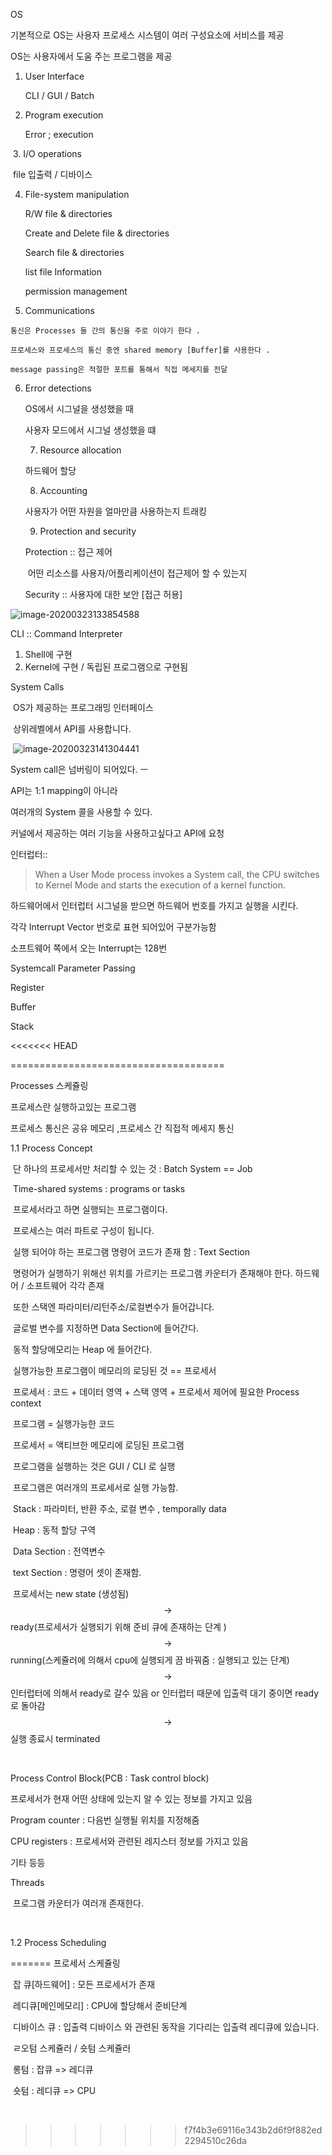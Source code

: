 OS



기본적으로 OS는 사용자 프로세스 시스템이 여러 구성요소에 서비스를 제공

OS는 사용자에서 도움 주는 프로그램을 제공

 1. User Interface

    CLI / GUI / Batch

 2. Program execution

    Error ; execution

​	3. I/O operations 

​		file 입출력 / 디바이스 

 4. File-system manipulation

    R/W  file & directories

    Create and Delete file & directories

    Search file & directories

    list file Information

    permission management

    

 5.  Communications

    통신은 Processes 들 간의 통신을 주로 이야기 한다 .

    프로세스와 프로세스의 통신 중엔 shared memory [Buffer]를 사용한다 .

    message passing은 적절한 포트를 통해서 직접 메세지를 전달 

    

 6. Error detections

     OS에서 시그널을 생성했을 때 

    사용자 모드에서 시그널 생성했을 떄 

	7. Resource allocation

    하드웨어 할당 

	8. Accounting

    사용자가 어떤 자원을 얼마만큼 사용하는지 트래킹

	9. Protection and security

    Protection  :: 접근 제어 

    ​						어떤 리소스를 사용자/어플리케이션이 접근제어 할 수 있는지

    Security ::  사용자에 대한 보안 [접근 허용]

![image-20200323133854588](C:\Users\USER\AppData\Roaming\Typora\typora-user-images\image-20200323133854588.png)





CLI :: Command Interpreter 

1. Shell에 구현
2. Kernel에 구현 / 독립된 프로그램으로 구현됨



System Calls

​	OS가 제공하는 프로그래밍 인터페이스 

​    상위레벨에서 API를 사용합니다.

​	![image-20200323141304441](C:\Users\USER\AppData\Roaming\Typora\typora-user-images\image-20200323141304441.png)

System call은 넘버링이 되어있다. ㅡ

API는 1:1 mapping이 아니라 

여러개의 System 콜을 사용할 수 있다.

커널에서 제공하는 여러 기능을 사용하고싶다고 API에 요청

인터럽터::

>  When a User Mode process invokes a System call, the CPU switches to Kernel Mode and starts the execution of a kernel function.

하드웨어에서 인터럽터 시그널을 받으면 하드웨어 번호를 가지고 실행을 시킨다. 

각각 Interrupt Vector 번호로 표현 되어있어 구분가능함

소프트웨어 쪽에서 오는 Interrupt는 128번

 



Systemcall Parameter Passing

Register

Buffer

Stack



<<<<<<< HEAD


=====================================

Processes 스케쥴링

프로세스란 실행하고있는 프로그램 

프로세스 통신은 공유 메모리 ,프로세스 간 직접적 메세지 통신

1.1 Process Concept

​	단 하나의 프로세서만 처리할 수 있는 것 : Batch System == Job

​	Time-shared systems : programs or tasks

​	프로세서라고 하면 실행되는 프로그램이다.

​	프로세스는 여러 파트로 구성이 됩니다.

​	실행 되어야 하는 프로그램 명령어 코드가 존재 함 : Text Section

​	명령어가 실행하기 위해선 위치를 가르키는 프로그램 카운터가 존재해야 한다. 하드웨어 / 소프트웨어 각각 존재

​	또한 스택엔 파라미터/리턴주소/로컬변수가 들어갑니다.

​	글로벌 변수를 지정하면 Data Section에 들어간다.

​	동적 할당메모리는 Heap 에 들어간다.

​	실행가능한 프로그램이 메모리의 로딩된 것 == 프로세서

​	프로세서 : 코드 + 데이터 영역 + 스택 영역 + 프로세서 제어에 필요한 Process context

​	프로그램 = 실행가능한 코드

​	프로세서 = 액티브한 메모리에 로딩된 프로그램

​	프로그램을 실행하는 것은 GUI / CLI 로 실행

​	프로그램은 여러개의 프로세서로 실행 가능함.

​	Stack : 파라미터, 반환 주소, 로컬 변수 , temporally data

​	Heap : 동적 할당 구역

​	Data Section : 전역변수

​	text Section : 명령어 셋이 존재함.

​	프로세서는 new state (생성됨) $$\rightarrow$$ ready(프로세서가 실행되기 위해 준비 큐에 존재하는 단계 ) $$\rightarrow$$ running(스케쥴러에 의해서 cpu에 실행되게 끔 바꿔줌 : 실행되고 있는 단계) $$\rightarrow$$ 인터럽터에 의해서 ready로 갈수 있음 or 인터럽터 때문에 입출력 대기 중이면 ready로 돌아감 $$\rightarrow$$ 실행 종료시 terminated

​	

Process Control Block(PCB : Task control block) 

프로세서가 현재 어떤 상태에 있는지 알 수 있는 정보를 가지고 있음

Program counter : 다음번 실행될 위치를 지정해줌

CPU registers : 프로세서와 관련된 레지스터 정보를 가지고 있음

기타 등등



Threads 

​	프로그램 카운터가 여러개 존재한다.

​	

1.2 Process Scheduling 

=======
프로세서 스케쥴링

​	잡 큐[하드웨어] : 모든 프로세서가 존재

​	레디큐[메인메모리] : CPU에 할당해서 준비단계

​	디바이스 큐 : 입출력 디바이스 와 관련된 동작을 기다리는 입출력 레디큐에 있습니다.

​	ㄹ오텀 스케쥴러 / 숏텀 스케쥴러

​	롱텀 : 잡큐 => 레디큐

​	숏텀 : 레디큐 => CPU

​	
>>>>>>> f7f4b3e69116e343b2d6f9f882ed2294510c26da
